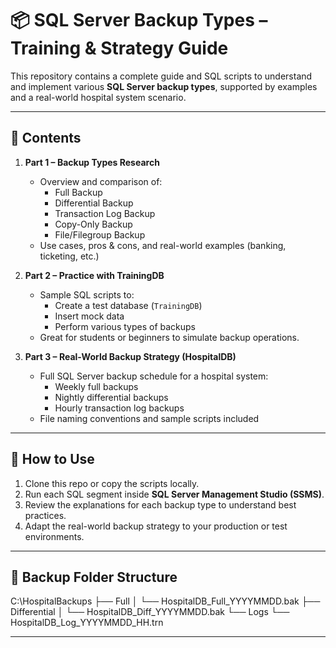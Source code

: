 # 📦 SQL Server Backup Types – Training & Strategy Guide

This repository contains a complete guide and SQL scripts to understand and implement various **SQL Server backup types**, supported by examples and a real-world hospital system scenario.

---

## 📘 Contents

1. **Part 1 – Backup Types Research**
   - Overview and comparison of:
     - Full Backup
     - Differential Backup
     - Transaction Log Backup
     - Copy-Only Backup
     - File/Filegroup Backup
   - Use cases, pros & cons, and real-world examples (banking, ticketing, etc.)

2. **Part 2 – Practice with TrainingDB**
   - Sample SQL scripts to:
     - Create a test database (`TrainingDB`)
     - Insert mock data
     - Perform various types of backups
   - Great for students or beginners to simulate backup operations.

3. **Part 3 – Real-World Backup Strategy (HospitalDB)**
   - Full SQL Server backup schedule for a hospital system:
     - Weekly full backups
     - Nightly differential backups
     - Hourly transaction log backups
   - File naming conventions and sample scripts included

---

## 🚀 How to Use

1. Clone this repo or copy the scripts locally.
2. Run each SQL segment inside **SQL Server Management Studio (SSMS)**.
3. Review the explanations for each backup type to understand best practices.
4. Adapt the real-world backup strategy to your production or test environments.

---

## 📂 Backup Folder Structure

C:\HospitalBackups
├── Full
│ └── HospitalDB_Full_YYYYMMDD.bak
├── Differential
│ └── HospitalDB_Diff_YYYYMMDD.bak
└── Logs
└── HospitalDB_Log_YYYYMMDD_HH.trn

---
